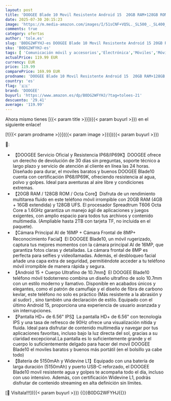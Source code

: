 ```yaml
---
layout: post
title: 'DOOGEE Blade 10 Movil Resistente Android 15  20GB RAM+128GB ROM  TF 2TB  6 56"FHD+90Hz Movil Irrompible 4G  5150mAh Batería  Octa Core  16MP+8MP Cámara Widevine L1 Smartphone IP68IP69K/GPS/Face ID/NFC'
date: 2025-07-30 20:15:23
image: 'https://m.media-amazon.com/images/I/51sCNF+VQ5L._SL500_._SL400_.jpg'
comments: true
category: ofertas
author: 'tole.es'
slug: 'B0DG2WFYHJ-es DOOGEE Blade 10 Movil Resistente Android 15 20GB RAM+128GB...'
sku: 'B0DG2WFYHJ-es'
tags: [ 'Comunicación móvil y accesorios','Electrónica','Móviles','Móviles y smartphones libres','android','doogee','🇪🇸', ]
actualPrice: 119.99 EUR
currency: EUR
price: 119.99
comparePrice: 169.99 EUR
prodname: 'DOOGEE Blade 10 Movil Resistente Android 15  20GB RAM+128GB ROM  TF 2TB  6 56"FHD+90Hz Movil Irrompible 4G  5150mAh Batería  Octa Core  16MP+8MP Cámara Widevine L1 Smartphone IP68IP69K/GPS/Face ID/NFC'
country: 'es'
flag: '🇪🇸'
brand: 'DOOGEE'
buyurl: 'https://www.amazon.es/dp/B0DG2WFYHJ/?tag=tolees-21'
descuento: '29.41'
average: '119.99'
---
```


Ahora mismo tienes [{{< param title >}}]({{< param buyurl >}}) en el siguiente enlace!

[![{{< param prodname >}}]({{< param image >}})]({{< param buyurl >}})

🔎:

- 【DOOGEE Servicio Oficial y Resistencia IP68/IP69K】DOOGEE ofrece un derecho de devolución de 30 días sin preguntas, soporte técnico a largo plazo y servicio de atención al cliente en línea las 24 horas. Diseñado para durar, el moviles baratos y buenos DOOGEE Blade10 cuenta con certificación IP68/IP69K, ofreciendo resistencia al agua, polvo y golpes. Ideal para aventuras al aire libre y condiciones extremas.
- 【20GB RAM / 128GB ROM / Octa Core】Disfruta de un rendimiento multitarea fluido en este teléfono móvil irrompible con 20GB RAM (4GB + 16GB extendida) y 128GB UFS. El procesador Spreadtrum T606 Octa Core a 1.6GHz garantiza un manejo ágil de aplicaciones y juegos exigentes, con amplio espacio para todos tus archivos y contenido multimedia. (Ampliable hasta 2TB con tarjeta TF, no incluida en el paquete).
- 【Cámara Principal AI de 16MP + Cámara Frontal de 8MP+ Reconocimiento Facial】El DOOGEE Blade10, un móvil rugerizado, captura tus mejores momentos con la cámara principal AI de 16MP, que garantiza fotos claras y detalladas. La cámara frontal de 8MP es perfecta para selfies y videollamadas. Además, el desbloqueo facial añade una capa extra de seguridad, permitiéndote acceder a tu teléfono móvil irrompible de manera rápida y segura.
- 【Android 15 + Cuerpo Ultrafino de 10.7mm】El DOOGEE Blade10 teléfono móvil todoterreno combina un diseño ultrafino de solo 10.7mm con un estilo moderno y llamativo. Disponible en acabados únicos y elegantes, como el patrón de camuflaje y el diseño de fibra de carbono kevlar, este teléfono no solo es práctico (Más resistente a la abrasión y al sudor) , sino también una declaración de estilo. Equipado con el último Android 15, proporciona una experiencia de usuario avanzada y sin interrupciones.
- 【Pantalla HD+ de 6.56" IPS】La pantalla HD+ de 6.56" con tecnología IPS y una tasa de refresco de 90Hz ofrece una visualización nítida y fluida. Ideal para disfrutar de contenido multimedia y navegar por tus aplicaciones favoritas, incluso bajo la luz directa del sol, gracias a su claridad excepcional.La pantalla es lo suficientemente grande y el cuerpo lo suficientemente delgado para hacer del movil DOOGEE Blade10 el moviles baratos y buenos más portátil (en el bolsillo ya cabe todo)
- 【Batería de 5150mAh y Widevine L1】Equipado con una batería de larga duración (5150mAh) y puerto USB-C reforzado, el DOOGEE Blade10 movil resistente agua y golpes te acompaña todo el día, incluso con uso intensivo. Además, con certificación Widevine L1, podrás disfrutar de contenido streaming en alta definición sin límites.

[🛒 Visítala!!!]({{< param buyurl >}})
{{<world>}}B0DG2WFYHJ{{</world>}}
